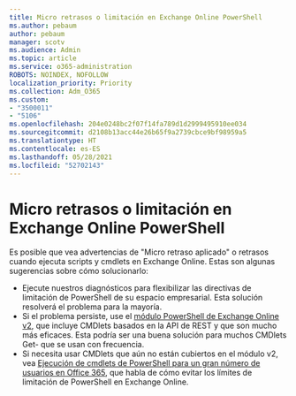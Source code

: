 ```yaml
---
title: Micro retrasos o limitación en Exchange Online PowerShell
ms.author: pebaum
author: pebaum
manager: scotv
ms.audience: Admin
ms.topic: article
ms.service: o365-administration
ROBOTS: NOINDEX, NOFOLLOW
localization_priority: Priority
ms.collection: Adm_O365
ms.custom:
- "3500011"
- "5106"
ms.openlocfilehash: 204e0248bc2f07f14fa789d1d2999495910ee034
ms.sourcegitcommit: d2108b13acc44e26b65f9a2739cbce9bf98959a5
ms.translationtype: HT
ms.contentlocale: es-ES
ms.lasthandoff: 05/28/2021
ms.locfileid: "52702143"
---
```

# <a name="micro-delays-or-throttling-in-exchange-online-powershell"></a>Micro retrasos o limitación en Exchange Online PowerShell

Es posible que vea advertencias de "Micro retraso aplicado" o retrasos cuando ejecuta scripts y cmdlets en Exchange Online. Estas son algunas sugerencias sobre cómo solucionarlo:

- Ejecute nuestros diagnósticos para flexibilizar las directivas de limitación de PowerShell de su espacio empresarial. Esta solución resolverá el problema para la mayoría.
- Si el problema persiste, use el [módulo PowerShell de Exchange Online v2](/powershell/exchange/exchange-online/exchange-online-powershell-v2/exchange-online-powershell-v2?view=exchange-ps&preserve-view=true), que incluye CMDlets basados en la API de REST y que son mucho más eficaces. Esta podría ser una buena solución para muchos CMDlets Get- que se usan con frecuencia.
- Si necesita usar CMDlets que aún no están cubiertos en el módulo v2, vea [Ejecución de cmdlets de PowerShell para un gran número de usuarios en Office 365](https://techcommunity.microsoft.com/t5/exchange-team-blog/updated-running-powershell-cmdlets-for-large-numbers-of-users-in/ba-p/1000628#), que habla de cómo evitar los límites de limitación de PowerShell en Exchange Online.
